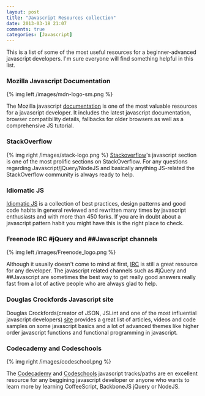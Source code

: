 ```yaml
---
layout: post
title: "Javascript Resources collection"
date: 2013-03-18 21:07
comments: true
categories: [Javascript]
---
```



This is a list of some of the most useful resources for a beginner-advanced javascript developers. I'm sure everyone will find something helpful in this list.

### Mozilla Javascript Documentation

{% img left /images/mdn-logo-sm.png %}

The Mozilla javascript [documentation](https://developer.mozilla.org/en/docs/JavaScript) is one of the most valuable resources for a javascript developer. It includes the latest javascript documentation, browser compatibility details, fallbacks for older browsers as well as a comprehensive JS tutorial.

### StackOverflow

{% img right /images/stack-logo.png %}
[Stackoverflow](http://stackoverflow.com/questions/tagged/javascript)'s javascript section is one of the most prolific sections on StackOverflow. For any questions regarding Javascript/jQuery/NodeJS and basically anything JS-related the StackOverflow community is always ready to help.

### Idiomatic JS

[Idiomatic JS](https://github.com/rwldrn/idiomatic.js/) is a collection of best practices, design patterns and good code habits in general reviewed and rewritten many times by javascript enthusiasts and with more than 450 forks. If you are in doubt about a javascript pattern habit you might have this is the right place to check.


### Freenode IRC #jQuery and ##Javascript channels

{% img left /images/Freenode_logo.png %}

Although it usually doesn't come to mind at first, [IRC](http://webchat.freenode.net/) is still a great resource for any developer. The javascript related channels such as #jQuery and ##Javascript are sometimes the best way to get really good answers really fast from a lot of active people who are always glad to help.


### Douglas Crockfords Javascript site

Douglas Crockfords(creator of JSON, JSLint and one of the most influential javascript developers) [site](http://javascript.crockford.com/) provides a great list of articles, videos and code samples on some javascript basics and a lot of advanced themes like higher order javascript functions and functional programming in javascript.


### Codecademy and Codeschools

{% img right /images/codeschool.png %}

The [Codecademy](http://www.codecademy.com/tracks/javascript) and [Codeschools](http://www.codeschool.com/paths/javascript) javascript tracks/paths are en excellent resource for any beggining javascript developer or anyone who wants to learn more by learning CoffeeScript, BackboneJS jQuery or NodeJS.

